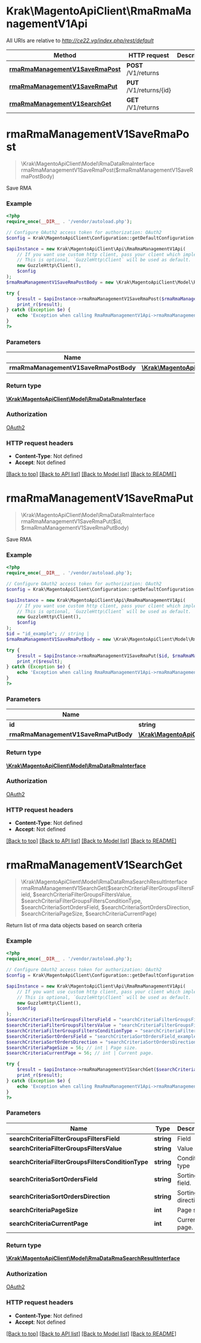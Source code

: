 # Krak\MagentoApiClient\RmaRmaManagementV1Api

All URIs are relative to *http://ce22.vg/index.php/rest/default*

Method | HTTP request | Description
------------- | ------------- | -------------
[**rmaRmaManagementV1SaveRmaPost**](RmaRmaManagementV1Api.md#rmaRmaManagementV1SaveRmaPost) | **POST** /V1/returns | 
[**rmaRmaManagementV1SaveRmaPut**](RmaRmaManagementV1Api.md#rmaRmaManagementV1SaveRmaPut) | **PUT** /V1/returns/{id} | 
[**rmaRmaManagementV1SearchGet**](RmaRmaManagementV1Api.md#rmaRmaManagementV1SearchGet) | **GET** /V1/returns | 


# **rmaRmaManagementV1SaveRmaPost**
> \Krak\MagentoApiClient\Model\RmaDataRmaInterface rmaRmaManagementV1SaveRmaPost($rmaRmaManagementV1SaveRmaPostBody)



Save RMA

### Example
```php
<?php
require_once(__DIR__ . '/vendor/autoload.php');

// Configure OAuth2 access token for authorization: OAuth2
$config = Krak\MagentoApiClient\Configuration::getDefaultConfiguration()->setAccessToken('YOUR_ACCESS_TOKEN');

$apiInstance = new Krak\MagentoApiClient\Api\RmaRmaManagementV1Api(
    // If you want use custom http client, pass your client which implements `GuzzleHttp\ClientInterface`.
    // This is optional, `GuzzleHttp\Client` will be used as default.
    new GuzzleHttp\Client(),
    $config
);
$rmaRmaManagementV1SaveRmaPostBody = new \Krak\MagentoApiClient\Model\RmaRmaManagementV1SaveRmaPostBody(); // \Krak\MagentoApiClient\Model\RmaRmaManagementV1SaveRmaPostBody | 

try {
    $result = $apiInstance->rmaRmaManagementV1SaveRmaPost($rmaRmaManagementV1SaveRmaPostBody);
    print_r($result);
} catch (Exception $e) {
    echo 'Exception when calling RmaRmaManagementV1Api->rmaRmaManagementV1SaveRmaPost: ', $e->getMessage(), PHP_EOL;
}
?>
```

### Parameters

Name | Type | Description  | Notes
------------- | ------------- | ------------- | -------------
 **rmaRmaManagementV1SaveRmaPostBody** | [**\Krak\MagentoApiClient\Model\RmaRmaManagementV1SaveRmaPostBody**](../Model/RmaRmaManagementV1SaveRmaPostBody.md)|  | [optional]

### Return type

[**\Krak\MagentoApiClient\Model\RmaDataRmaInterface**](../Model/RmaDataRmaInterface.md)

### Authorization

[OAuth2](../../README.md#OAuth2)

### HTTP request headers

 - **Content-Type**: Not defined
 - **Accept**: Not defined

[[Back to top]](#) [[Back to API list]](../../README.md#documentation-for-api-endpoints) [[Back to Model list]](../../README.md#documentation-for-models) [[Back to README]](../../README.md)

# **rmaRmaManagementV1SaveRmaPut**
> \Krak\MagentoApiClient\Model\RmaDataRmaInterface rmaRmaManagementV1SaveRmaPut($id, $rmaRmaManagementV1SaveRmaPutBody)



Save RMA

### Example
```php
<?php
require_once(__DIR__ . '/vendor/autoload.php');

// Configure OAuth2 access token for authorization: OAuth2
$config = Krak\MagentoApiClient\Configuration::getDefaultConfiguration()->setAccessToken('YOUR_ACCESS_TOKEN');

$apiInstance = new Krak\MagentoApiClient\Api\RmaRmaManagementV1Api(
    // If you want use custom http client, pass your client which implements `GuzzleHttp\ClientInterface`.
    // This is optional, `GuzzleHttp\Client` will be used as default.
    new GuzzleHttp\Client(),
    $config
);
$id = "id_example"; // string | 
$rmaRmaManagementV1SaveRmaPutBody = new \Krak\MagentoApiClient\Model\RmaRmaManagementV1SaveRmaPutBody(); // \Krak\MagentoApiClient\Model\RmaRmaManagementV1SaveRmaPutBody | 

try {
    $result = $apiInstance->rmaRmaManagementV1SaveRmaPut($id, $rmaRmaManagementV1SaveRmaPutBody);
    print_r($result);
} catch (Exception $e) {
    echo 'Exception when calling RmaRmaManagementV1Api->rmaRmaManagementV1SaveRmaPut: ', $e->getMessage(), PHP_EOL;
}
?>
```

### Parameters

Name | Type | Description  | Notes
------------- | ------------- | ------------- | -------------
 **id** | **string**|  |
 **rmaRmaManagementV1SaveRmaPutBody** | [**\Krak\MagentoApiClient\Model\RmaRmaManagementV1SaveRmaPutBody**](../Model/RmaRmaManagementV1SaveRmaPutBody.md)|  | [optional]

### Return type

[**\Krak\MagentoApiClient\Model\RmaDataRmaInterface**](../Model/RmaDataRmaInterface.md)

### Authorization

[OAuth2](../../README.md#OAuth2)

### HTTP request headers

 - **Content-Type**: Not defined
 - **Accept**: Not defined

[[Back to top]](#) [[Back to API list]](../../README.md#documentation-for-api-endpoints) [[Back to Model list]](../../README.md#documentation-for-models) [[Back to README]](../../README.md)

# **rmaRmaManagementV1SearchGet**
> \Krak\MagentoApiClient\Model\RmaDataRmaSearchResultInterface rmaRmaManagementV1SearchGet($searchCriteriaFilterGroupsFiltersField, $searchCriteriaFilterGroupsFiltersValue, $searchCriteriaFilterGroupsFiltersConditionType, $searchCriteriaSortOrdersField, $searchCriteriaSortOrdersDirection, $searchCriteriaPageSize, $searchCriteriaCurrentPage)



Return list of rma data objects based on search criteria

### Example
```php
<?php
require_once(__DIR__ . '/vendor/autoload.php');

// Configure OAuth2 access token for authorization: OAuth2
$config = Krak\MagentoApiClient\Configuration::getDefaultConfiguration()->setAccessToken('YOUR_ACCESS_TOKEN');

$apiInstance = new Krak\MagentoApiClient\Api\RmaRmaManagementV1Api(
    // If you want use custom http client, pass your client which implements `GuzzleHttp\ClientInterface`.
    // This is optional, `GuzzleHttp\Client` will be used as default.
    new GuzzleHttp\Client(),
    $config
);
$searchCriteriaFilterGroupsFiltersField = "searchCriteriaFilterGroupsFiltersField_example"; // string | Field
$searchCriteriaFilterGroupsFiltersValue = "searchCriteriaFilterGroupsFiltersValue_example"; // string | Value
$searchCriteriaFilterGroupsFiltersConditionType = "searchCriteriaFilterGroupsFiltersConditionType_example"; // string | Condition type
$searchCriteriaSortOrdersField = "searchCriteriaSortOrdersField_example"; // string | Sorting field.
$searchCriteriaSortOrdersDirection = "searchCriteriaSortOrdersDirection_example"; // string | Sorting direction.
$searchCriteriaPageSize = 56; // int | Page size.
$searchCriteriaCurrentPage = 56; // int | Current page.

try {
    $result = $apiInstance->rmaRmaManagementV1SearchGet($searchCriteriaFilterGroupsFiltersField, $searchCriteriaFilterGroupsFiltersValue, $searchCriteriaFilterGroupsFiltersConditionType, $searchCriteriaSortOrdersField, $searchCriteriaSortOrdersDirection, $searchCriteriaPageSize, $searchCriteriaCurrentPage);
    print_r($result);
} catch (Exception $e) {
    echo 'Exception when calling RmaRmaManagementV1Api->rmaRmaManagementV1SearchGet: ', $e->getMessage(), PHP_EOL;
}
?>
```

### Parameters

Name | Type | Description  | Notes
------------- | ------------- | ------------- | -------------
 **searchCriteriaFilterGroupsFiltersField** | **string**| Field | [optional]
 **searchCriteriaFilterGroupsFiltersValue** | **string**| Value | [optional]
 **searchCriteriaFilterGroupsFiltersConditionType** | **string**| Condition type | [optional]
 **searchCriteriaSortOrdersField** | **string**| Sorting field. | [optional]
 **searchCriteriaSortOrdersDirection** | **string**| Sorting direction. | [optional]
 **searchCriteriaPageSize** | **int**| Page size. | [optional]
 **searchCriteriaCurrentPage** | **int**| Current page. | [optional]

### Return type

[**\Krak\MagentoApiClient\Model\RmaDataRmaSearchResultInterface**](../Model/RmaDataRmaSearchResultInterface.md)

### Authorization

[OAuth2](../../README.md#OAuth2)

### HTTP request headers

 - **Content-Type**: Not defined
 - **Accept**: Not defined

[[Back to top]](#) [[Back to API list]](../../README.md#documentation-for-api-endpoints) [[Back to Model list]](../../README.md#documentation-for-models) [[Back to README]](../../README.md)

